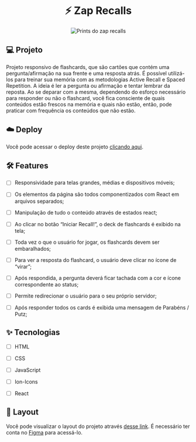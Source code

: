 <h1 align="center">
 ⚡ Zap Recalls
</h1>

<p align="center">

 <img src="https://i.ibb.co/fxWdXN6/final.png" alt="Prints do zap recalls" />
</p>


## 💻 Projeto
Projeto responsivo de flashcards, que são cartões que contém uma pergunta/afirmação na sua frente e uma resposta atrás. É possível utilizá-los para treinar sua memória com as metodologias Active Recall e Spaced Repetition. A ideia é ler a pergunta ou afirmação e tentar lembrar da reposta. Ao se deparar com a mesma, dependendo do esforço necessário para responder ou não o flashcard, você fica consciente de quais conteúdos estão frescos na memória e quais não estão, então, pode praticar com frequência os conteúdos que não estão.

## ☁️ Deploy

Você pode acessar o deploy deste projeto [clicando aqui](https://victorlimah-zaprecall.vercel.app/).


## :hammer_and_wrench: Features 

-   [ ] Responsividade para telas grandes, médias e dispositivos móveis;
-   [ ] Os elementos da página são todos componentizados com React em arquivos separados;
-   [ ] Manipulação de tudo o conteúdo através de estados react;
-   [ ] Ao clicar no botão “Iniciar Recall!”, o deck de flashcards é exibido na tela;
-   [ ] Toda vez o que o usuário for jogar, os flashcards devem ser embaralhados;
-   [ ] Para ver a resposta do flashcard, o usuário deve clicar no ícone de “virar”;
-   [ ] Após respondida, a pergunta deverá ficar tachada com a cor e ícone correspondente ao status;
-   [ ] Permite redirecionar o usuário para o seu próprio servidor;
-   [ ] Após responder todos os cards é exibida uma mensagem de Parabéns / Putz;


## ✨ Tecnologias

-   [ ] HTML
-   [ ] CSS
-   [ ] JavaScript
-   [ ] Ion-Icons
-   [ ] React


## 🔖 Layout

Você pode visualizar o layout do projeto através [desse link](https://www.figma.com/file/pjJ1oBmEIW1qHICjeGoiNc/ZapRecall-(Proposta-T5---ampliado)?node-id=0%3A1). É necessário ter conta no [Figma](http://figma.com/) para acessá-lo.


<br />
